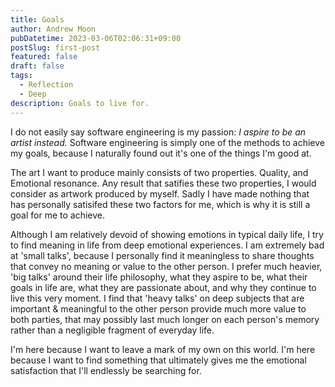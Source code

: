 ```yaml
---
title: Goals
author: Andrew Moon
pubDatetime: 2023-03-06T02:06:31+09:00
postSlug: first-post
featured: false
draft: false
tags:
  - Reflection
  - Deep
description: Goals to live for.
---
```


I do not easily say software engineering is my passion:
_I aspire to be an artist instead._ Software engineering is simply one of the methods to achieve my goals, because I naturally found out it's one of the things I'm good at.

The art I want to produce mainly consists of two properties. Quality, and Emotional resonance. Any result that satifies these two properties, I would consider as artwork produced by myself. Sadly I have made nothing that has personally satisifed these two factors for me, which is why it is still a goal for me to achieve.

Although I am relatively devoid of showing emotions in typical daily life, I try to find meaning in life from deep emotional experiences. I am extremely bad at 'small talks', because I personally find it meaningless to share thoughts that convey no meaning or value to the other person. I prefer much heavier, 'big talks' around their life philosophy, what they aspire to be, what their goals in life are, what they are passionate about, and why they continue to live this very moment. I find that 'heavy talks' on deep subjects that are important & meaningful to the other person provide much more value to both parties, that may possibly last much longer on each person's memory rather than a negligible fragment of everyday life.

I'm here because I want to leave a mark of my own on this world. I'm here because I want to find something that ultimately gives me the emotional satisfaction that I'll endlessly be searching for.
